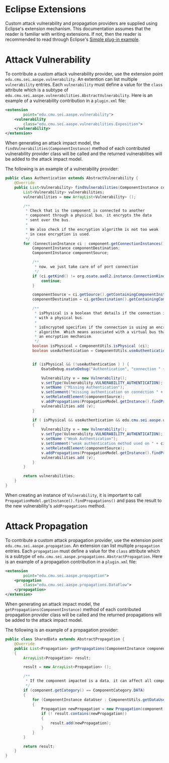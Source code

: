 # Eclipse Extensions
Custom attack vulnerability and propagation providers are supplied using Eclipse's extension mechanism.  This documentation assumes that the reader is familiar with writing extensions.  If not, then the reader is recommended to read through Eclipse's [Simple plug-in example](https://www.google.com/url?sa=t&rct=j&q=&esrc=s&source=web&cd=1&cad=rja&uact=8&ved=0ahUKEwjyv9e_leTMAhXDox4KHessBDQQFggcMAA&url=http%3A%2F%2Fhelp.eclipse.org%2Fmars%2Ftopic%2Forg.eclipse.platform.doc.isv%2Fguide%2Ffirstplugin.htm&usg=AFQjCNHqkuzcPbsnS69WJL9b7uFLyz1LIQ&sig2=dvtVaWhMpEC2xu518-zUsg).

# Attack Vulnerability
To contribute a custom attack vulnerability provider, use the extension point `edu.cmu.sei.aaspe.vulnerability`.  An extention can list multiple `vulnerability` entries.  Each `vulnerability` must define a value for the `class` attribute which is a subtype of `edu.cmu.sei.aaspe.vulnerabilities.AbstractVulnerability`.  Here is an example of a vulnerability contribution in a `plugin.xml` file:
```xml
<extension
		point="edu.cmu.sei.aaspe.vulnerability">
	<vulnerability
		class="edu.cmu.sei.aaspe.vulnerabilities.Exposition">
	</vulnerability>
</extension>
```
When generating an attack impact model, the `findVulnerabilities(ComponentInstance)` method of each contributed vulnerability provider class will be called and the returned vulnerablities will be added to the attack impact model.

The following is an example of a vulnerability provider:
```java
public class Authentication extends AbstractVulnerability {
	@Override
	public List<Vulnerability> findVulnerabilities(ComponentInstance component) {
		List<Vulnerability> vulnerabilities;
		vulnerabilities = new ArrayList<Vulnerability> ();

		/**
		 * Check that is the component is connected to another
		 * component through a physical bus, it encrypts the data
		 * sent over the bus.
		 *
		 * We also check if the encryption algorithm is not too weak
		 * in case encryption is used.
		 */
		for (ConnectionInstance ci : component.getConnectionInstances()) {
			ComponentInstance componentDestination;
			ComponentInstance componentSource;

			/**
			 * now, we just take care of of port connection
			 */
			if (ci.getKind() != org.osate.aadl2.instance.ConnectionKind.PORT_CONNECTION) {
				continue;
			}

			componentSource = ci.getSource().getContainingComponentInstance();
			componentDestination = ci.getDestination().getContainingComponentInstance();

			/**
			 * isPhysical is a boolean that details if the connection is associated
			 * with a physical bus.
			 *
			 * isEncrypted specifies if the connection is using an encryption
			 * algorithm. Which means associated with a virtual bus that specifies
			 * an encryption mechanism.
			 */
			boolean isPhysical = ComponentUtils.isPhysical (ci);
			boolean useAuthentication = ComponentUtils.useAuthentication(ci);


			if (isPhysical && (!useAuthentication ) ) {
				OsateDebug.osateDebug("Authentication", "connection " + ci.getName() + " does not use authentication");

				Vulnerability v = new Vulnerability();
				v.setType(Vulnerability.VULNERABILITY_AUTHENTICATION);
				v.setName ("Missing Authentication");
				v.setComment("missing authentication on connection " + ci.getName());
				v.setRelatedElement(componentSource);
				v.addPropagations(PropagationModel.getInstance().findPropagations (componentDestination));		
				vulnerabilities.add (v);
			}

			if ( isPhysical && useAuthentication && edu.cmu.sei.aaspe.utils.Utils.containsWeakAuthentication(ComponentUtils.getAuthenticationMethods(ci)))
			{
				Vulnerability v = new Vulnerability();
				v.setType(Vulnerability.VULNERABILITY_AUTHENTICATION);
				v.setName ("Weak Authentication");
				v.setComment("weak authentication method used on " + ci.getName());
				v.setRelatedElement(componentSource);
				v.addPropagations(PropagationModel.getInstance().findPropagations (componentDestination));				
				vulnerabilities.add (v);
			}
		}

		return vulnerabilities;
	}
}
```
When creating an instance of `Vulnerability`, it is important to call `PropagationModel.getInstance().findPropagations()` and pass the result to the new vulnerability's `addPropagations` method.

# Attack Propagation
To contribute a custom attack propagation provider, use the extension point `edu.cmu.sei.aaspe.propagation`.  An extension can list multiple `propagation` entries.  Each `propagation` must define a value for the `class` attribute which is a subtype of `edu.cmu.sei.aaspe.propagations.AbstractPropagation`.  Here is an example of a propagation contribution in a `plugin.xml` file:
```xml
<extension
		point="edu.cmu.sei.aaspe.propagation">
	<propagation
		class="edu.cmu.sei.aaspe.propagations.DataFlow">
	</propagation>
</extension>
```
When generating an attack impact model, the `getPropagations(ComponentInstance)` method of each contributed propagation provider class will be called and the returned propagations will be added to the attack impact model.

The following is an example of a propagation provider:
```java
public class SharedData extends AbstractPropagation {
	@Override
	public List<Propagation> getPropagations(ComponentInstance component)
	{
		ArrayList<Propagation> result;

		result = new ArrayList<Propagation> ();

		/**
		 * If the component impacted is a data, it can affect all components sharing the data.
		 */
		if (component.getCategory() == ComponentCategory.DATA)
		{
			for (ComponentInstance dataUser : ComponentUtils.getDataUsers(component))
			{
				Propagation newPropagation = new Propagation(component, Propagation.PROPAGATION_DATA, dataUser);
				if (! result.contains(newPropagation))
				{
					result.add(newPropagation);
				}
			}
		}

		return result;
	}
}
```
